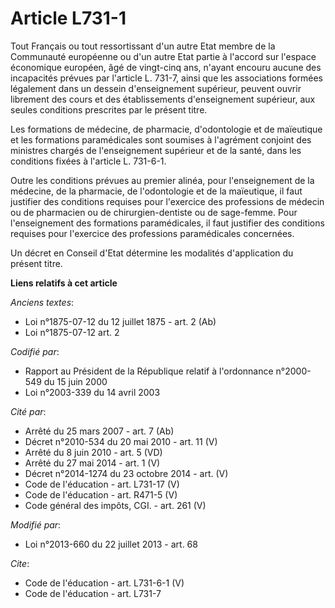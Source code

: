 # Article L731-1

Tout Français ou tout ressortissant d'un autre Etat membre de la Communauté européenne ou d'un autre Etat partie à l'accord
sur l'espace économique européen, âgé de vingt-cinq ans, n'ayant encouru aucune des incapacités prévues par l'article L.
731-7, ainsi que les associations formées légalement dans un dessein d'enseignement supérieur, peuvent ouvrir librement des
cours et des établissements d'enseignement supérieur, aux seules conditions prescrites par le présent titre. 

Les formations de médecine, de pharmacie, d'odontologie et de maïeutique et les formations paramédicales sont soumises à
l'agrément conjoint des ministres chargés de l'enseignement supérieur et de la santé, dans les conditions fixées à l'article
L. 731-6-1.

Outre les conditions prévues au premier alinéa, pour l'enseignement de la médecine, de la pharmacie, de l'odontologie et de
la maïeutique, il faut justifier des conditions requises pour l'exercice des professions de médecin ou de pharmacien ou de
chirurgien-dentiste ou de sage-femme. Pour l'enseignement des formations paramédicales, il faut justifier des conditions
requises pour l'exercice des professions paramédicales concernées. 

Un décret en Conseil d'Etat détermine les modalités d'application du présent titre.

**Liens relatifs à cet article**

_Anciens textes_:

  - Loi n°1875-07-12 du 12 juillet 1875 - art. 2 (Ab)
  - Loi n°1875-07-12 art. 2

_Codifié par_:

  - Rapport au Président de la République relatif à l'ordonnance n°2000-549 du 15 juin 2000
  - Loi n°2003-339 du 14 avril 2003

_Cité par_:

  - Arrêté du 25 mars 2007 - art. 7 (Ab)
  - Décret n°2010-534 du 20 mai 2010 - art. 11 (V)
  - Arrêté du 8 juin 2010 - art. 5 (VD)
  - Arrêté du 27 mai 2014 - art. 1 (V)
  - Décret n°2014-1274 du 23 octobre 2014 - art. (V)
  - Code de l'éducation - art. L731-17 (V)
  - Code de l'éducation - art. R471-5 (V)
  - Code général des impôts, CGI. - art. 261 (V)

_Modifié par_:

  - Loi n°2013-660 du 22 juillet 2013 - art. 68

_Cite_:

  - Code de l'éducation - art. L731-6-1 (V)
  - Code de l'éducation - art. L731-7
